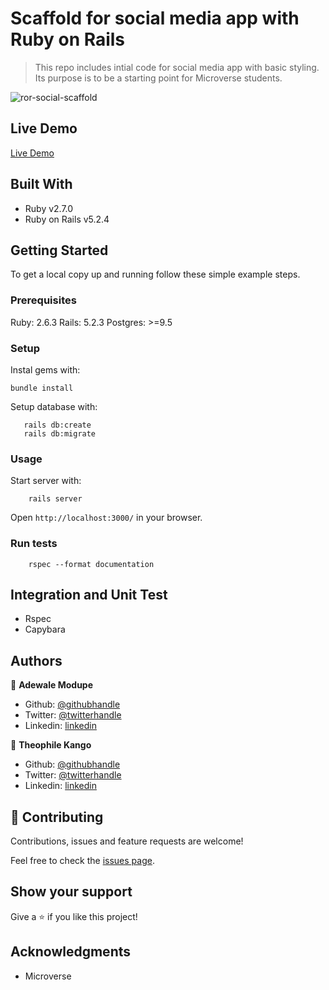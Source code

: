 # Scaffold for social media app with Ruby on Rails

> This repo includes intial code for social media app with basic styling. Its purpose is to be a starting point for Microverse students.

![ror-social-scaffold](https://user-images.githubusercontent.com/49276315/82429659-95f23980-9a8c-11ea-985e-1989fc0c6520.png)


## Live Demo

[Live Demo](https://infinite-mesa-55342.herokuapp.com/)

## Built With

- Ruby v2.7.0
- Ruby on Rails v5.2.4

## Getting Started

To get a local copy up and running follow these simple example steps.

### Prerequisites

Ruby: 2.6.3
Rails: 5.2.3
Postgres: >=9.5

### Setup

Instal gems with:

```
bundle install
```

Setup database with:

```
   rails db:create
   rails db:migrate
```



### Usage

Start server with:

```
    rails server
```

Open `http://localhost:3000/` in your browser.

### Run tests

```
    rspec --format documentation
```

## Integration and Unit Test

- Rspec
- Capybara 

## Authors


👤 **Adewale Modupe**

- Github: [@githubhandle](https://github.com/Eshy10)
- Twitter: [@twitterhandle](https://twitter.com/AdesholaAdewal6)
- Linkedin: [linkedin](https://www.linkedin.com/in/adewale-adeshola-b0b581139/)

👤 **Theophile Kango**

- Github: [@githubhandle](https://github.com/Theophile-Kango)
- Twitter: [@twitterhandle](https://twitter.com/Theophadh)
- Linkedin: [linkedin](https://www.linkedin.com/in/theophile-kango-b6b580194/)


## 🤝 Contributing

Contributions, issues and feature requests are welcome!

Feel free to check the [issues page](issues/).

## Show your support

Give a ⭐️ if you like this project!

## Acknowledgments

- Microverse

